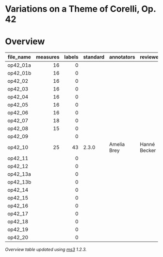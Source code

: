 # Variations on a Theme of Corelli, Op. 42

# Overview
|file_name|measures|labels|standard|annotators | reviewers  |
|---------|-------:|-----:|--------|-----------|------------|
|op42_01a |      16|     0|        |           |            |
|op42_01b |      16|     0|        |           |            |
|op42_02  |      16|     0|        |           |            |
|op42_03  |      16|     0|        |           |            |
|op42_04  |      16|     0|        |           |            |
|op42_05  |      16|     0|        |           |            |
|op42_06  |      16|     0|        |           |            |
|op42_07  |      18|     0|        |           |            |
|op42_08  |      15|     0|        |           |            |
|op42_09  |        |     0|        |           |            |
|op42_10  |      25|    43|2.3.0   |Amelia Brey|Hanné Becker|
|op42_11  |        |     0|        |           |            |
|op42_12  |        |     0|        |           |            |
|op42_13a |        |     0|        |           |            |
|op42_13b |        |     0|        |           |            |
|op42_14  |        |     0|        |           |            |
|op42_15  |        |     0|        |           |            |
|op42_16  |        |     0|        |           |            |
|op42_17  |        |     0|        |           |            |
|op42_18  |        |     0|        |           |            |
|op42_19  |        |     0|        |           |            |
|op42_20  |        |     0|        |           |            |


*Overview table updated using [ms3](https://johentsch.github.io/ms3/) 1.2.3.*
